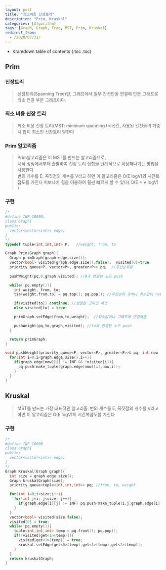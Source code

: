 ```yaml
---
layout: post
title: "최소비용 신장트리"
description: "Prim, Kruskal"
categories: [Algorithm]
tags: [Graph, Graph, Tree, MST, Prim, Kruskal]
redirect_from:
  - /2020/07/31/
---
```


* Kramdown table of contents
{:toc .toc}

## Prim

### 신장트리
> 신장트리(Spanning Tree)란, 그래프에서 일부 간선만을 연결해 만든 그래프로
> 최소 연결 부분 그래프이다.

### 최소 비용 신장 트리
> 최소 비용 신장 트리(MST: minimum spanning tree)란, 사용된 간선들의 가중치 합이 최소인 신장트리 말한다    

### Prim 알고리즘
> Prim알고리즘은 이 MST를 만드는 알고리즘으로,    
> 시작 정점에서부터 출발하여 신장 트리 집합을 단계적으로 확장해나가는 방법을 사용한다    
> 변의 개수를 E, 꼭짓점의 개수를 V라고 하면 이 알고리즘은 O(E logV)의 시간복잡도를 가진다
> 피보나치 힙을 이용하여 훨씬 빠르게 할 수 있다( O(E + V logV) )



### 구현
~~~ c++
/*
#define INF 10000;
class Graph{
public:
  vector<vector<int>> edge;
}
*/
typedef tuple<int,int,int> P;   //weight, from, to

Graph Prim(Graph graph){
  Graph primGraph(graph.edge.size());
  vector<bool> visited(graph.edge.size(),false);  visited[0]=true;
  priority_queue<P, vector<P>, greater<P>> pq;  //우선순위큐
    
  pushWeight(pq,0,graph,visited); //0과 연결된 노드 push

  while(!pq.empty()){
    int weight, from, to;
    tie(weight,from,to) = pq.top(); pq.pop(); //우선순위 큐이니 최소값이 return

    if(visited[to]) continue; //방문한 곳이면 패스
    else visited[to] = true;

    primGraph.setEdge(from,to,weight);  //최소값이니 그래프에 연결해줌

    pushWeight(pq,to,graph,visited); //to와 연결된 노드 push
  }

  return primGraph;
}

void pushWeight(priority_queue<P, vector<P>, greater<P>>& pq, int now ,Graph graph, vector<bool> visited){
  for(int i=0;i<graph.edge.size();i++){
    if(graph.edge[now][i] != INF && !visited[i]){
      pq.push(make_tuple(graph.edge[now][i],now,i));
    }
  }
}
~~~


## Kruskal
> MST를 만드는 가장 대표적인 알고리즘. 
> 변의 개수를 E, 꼭짓점의 개수를 V라고 하면 이 알고리즘은 O(E logV)의 시간복잡도를 가진다

### 구현
~~~ c++
/*
#define INF 10000
class Graph{
public:
  vector<vector<int>> edge;
}
*/
Graph Kruskal(Graph graph){
  int size = graph.edge.size();
  Graph kruskalGraph(size);
  priority_queue<tuple<int,int,int>> pq; //from, to, weight

  for(int i=0;i<size;i++){
    for(int j=i; j<size; j++){
      if(graph.edge[i][j] != INF) pq.push(make_tuple(i,j,graph.edge[i][j]));
    }
  }
  vector<bool> visited(size,false);
  visited[0] = true;
  while(!pq.empty()){
    tuple<int,int,int> temp = pq.front(); pq.pop();
    if(!visited[get<1>(temp)]){
      visited[get<1>(temp)] = true;
      kruskal.setEdge(get<0>(temp),get<1>(temp),get<2>(temp));
    }
  }
  return kruskalGraph;
}

~~~
